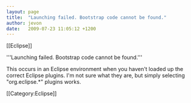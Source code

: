 ```yaml
---
layout: page
title:  "Launching failed. Bootstrap code cannot be found."
author: jevon
date:   2009-07-23 11:05:12 +1200
---
```


[[Eclipse]]

'''Launching failed. Bootstrap code cannot be found.'''

This occurs in an Eclipse environment when you haven't loaded up the correct Eclipse plugins. I'm not sure what they are, but simply selecting "org.eclipse.*" plugins works.

[[Category:Eclipse]]